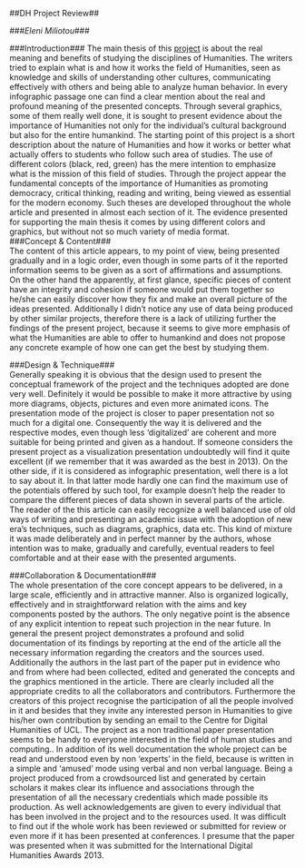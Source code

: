 ##DH Project Review##

###_Eleni Miliotou_###
  
###Introduction###
    The main thesis of this [project](http://4humanities.org/wp-content/uploads/2013/07/humanitiesmatter300.com) is about the real meaning and benefits of studying the disciplines of Humanities. The writers tried to explain what is and how it works the field of Humanities, seen as knowledge and skills of understanding other cultures, communicating effectively with others and being able to analyze human behavior. In every infographic passage one can find a clear mention about the real and profound meaning of the presented concepts. Through several graphics, some of them really well done, it is sought to present evidence about the importance of Humanities not only for the individual’s cultural background but also for the entire humankind. 
	The starting point of this project is a short description about the nature of Humanities and how it works or better what actually offers to students who follow such area of studies. The use of different colors (black, red, green) has the mere intention to emphasize what is the mission of this field of studies.
	Through the project appear the fundamental concepts of the importance of Humanities as promoting democracy, critical thinking, reading and writing, being viewed as essential for the modern economy. Such theses are developed throughout the whole article and presented in almost each section of it. The evidence presented for supporting the main thesis it comes by using different colors and graphics, but without not so much variety of media format.  
  ###Concept & Content###    
	The content of this article appears, to my point of view, being presented gradually and in a logic order, even though in some parts of it the reported information seems to be given as a sort of affirmations and assumptions. On the other hand the apparently, at first glance, specific pieces of content have an integrity and cohesion if someone would put them together so he/she can easily discover how they fix and make an overall picture of the ideas presented. 
	Additionally I didn’t notice any use of data being produced by other similar projects, therefore there is a lack of utilizing further the findings of the present project, because it seems to give more emphasis of what the Humanities are able to offer to humankind and does not propose any concrete example of how one can get the best by studying them.  
	
  ###Design & Technique###  
  Generally speaking it is obvious that the design used to present the conceptual framework of the project and the techniques adopted are done very well. Definitely it would be possible to make it more attractive by using more diagrams, objects, pictures and even more animated icons. The presentation mode of the project is closer to paper presentation not so much for a digital one. Consequently the way it is delivered and the respective modes, even though less ‘digitalized’ are coherent and more suitable for being printed and given as a handout.
	If someone considers the present project as a visualization presentation undoubtedly will find it quite excellent (if we remember that it was awarded as the best in 2013). On the other side, if it is considered as infographic presentation, well there is a lot to say about it. In that latter mode hardly one can find the maximum use of the potentials offered by such tool, for example doesn’t help the reader to compare the different pieces of data shown in several parts of the article.
	The reader of the this article can easily recognize a well balanced use of old ways of writing and presenting an academic issue with the adoption of new era’s techniques, such as diagrams, graphics, data etc. This kind of mixture it was made deliberately and in perfect manner by the authors, whose intention was to make, gradually and carefully, eventual readers to feel comfortable and at their ease with the presented arguments.   
	
 ###Collaboration & Documentation###  
  The whole presentation of the core concept appears to be delivered, in a large scale, efficiently and in attractive manner. Also is organized logically, effectively and in straightforward relation with the aims and key components posted by the authors. The only negative point is the absence of any explicit intention to repeat such projection in the near future.
	In general the present project demonstrates a profound and solid documentation of its findings by reporting at the end of the article all the necessary information regarding the creators and the sources used. Additionally the authors in the last part of the paper put in evidence who and from where had been collected, edited and generated the concepts and the graphics mentioned in the article. There are clearly included all the appropriate credits to all the collaborators and contributors.
	Furthermore the creators of this project recognise the participation of all the people involved in it and besides that they invite any interested person in Humanities to give his/her own contribution by sending an email to the Centre for Digital Humanities of UCL.
	The project as a non traditional paper presentation seems to be handy to everyone interested in the field of human studies and computing.. In addition of its well documentation the whole project can be read and understood even by non ‘experts’ in the field, because is written in a simple and ‘amused’ mode using verbal and non verbal language. 
	Being a project produced from a crowdsourced list and generated by certain scholars it makes clear its influence and associations through the presentation of all the necessary credentials which made possible its production. As well acknowledgements are given to every individual that has been involved in the project and to the resources used. 
	It was difficult to find out if the whole work has been reviewed or submitted for review or even more if it has been presented at conferences. I presume that the paper was presented when it was submitted for the International Digital Humanities Awards 2013.

